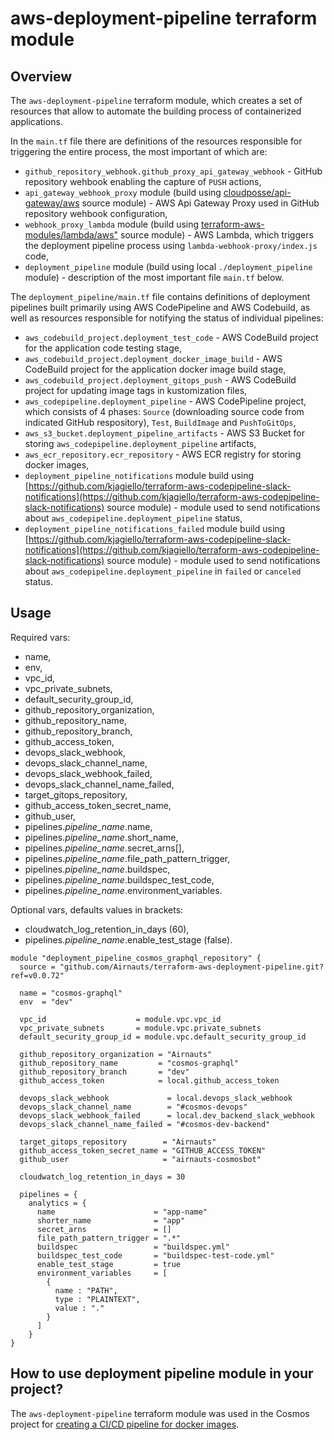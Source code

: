 # aws-deployment-pipeline terraform module

## Overview

The `aws-deployment-pipeline` terraform module, which creates a set of resources that allow to automate the building process of containerized applications.

In the `main.tf` file there are definitions of the resources responsible for triggering the entire process, the most important of which are:
- `github_repository_webhook.github_proxy_api_gateway_webhook` - GitHub repository wehbook enabling the capture of `PUSH` actions,
- `api_gateway_webhook_proxy` module (build using [cloudposse/api-gateway/aws](https://github.com/cloudposse/terraform-aws-api-gateway) source module) - AWS Api Gateway Proxy used in GitHub repository wehbook configuration,
- `webhook_proxy_lambda` module (build using [terraform-aws-modules/lambda/aws"](https://registry.terraform.io/modules/terraform-aws-modules/lambda/aws/latest) source module) - AWS Lambda, which triggers the deployment pipeline process using `lambda-webhook-proxy/index.js` code,
- `deployment_pipeline` module (build using local `./deployment_pipeline` module) - description of the most important file `main.tf` below.

The `deployment_pipeline/main.tf` file contains definitions of deployment pipelines built primarily using AWS CodePipeline and AWS Codebuild, as well as resources responsible for notifying the status of individual pipelines:
- `aws_codebuild_project.deployment_test_code` - AWS CodeBuild project for the application code testing stage,
- `aws_codebuild_project.deployment_docker_image_build` - AWS CodeBuild project for the application docker image build stage,
- `aws_codebuild_project.deployment_gitops_push` - AWS CodeBuild project for updating image tags in kustomization files,
- `aws_codepipeline.deployment_pipeline` - AWS CodePipeline project, which consists of 4 phases: `Source` (downloading source code from indicated GitHub respository), `Test`, `BuildImage` and `PushToGitOps`,
- `aws_s3_bucket.deployment_pipeline_artifacts` - AWS S3 Bucket for storing `aws_codepipeline.deployment_pipeline` artifacts,
- `aws_ecr_repository.ecr_repository` - AWS ECR registry for storing docker images,
- `deployment_pipeline_notifications` module build using [https://github.com/kjagiello/terraform-aws-codepipeline-slack-notifications](https://github.com/kjagiello/terraform-aws-codepipeline-slack-notifications) source module) - module used to send notifications about `aws_codepipeline.deployment_pipeline` status,
- `deployment_pipeline_notifications_failed` module build using [https://github.com/kjagiello/terraform-aws-codepipeline-slack-notifications](https://github.com/kjagiello/terraform-aws-codepipeline-slack-notifications) source module) - module used to send notifications about `aws_codepipeline.deployment_pipeline` in `failed` or `canceled` status.

## Usage

Required vars:
- name,
- env,
- vpc_id,
- vpc_private_subnets,
- default_security_group_id,
- github_repository_organization,
- github_repository_name,
- github_repository_branch,
- github_access_token,
- devops_slack_webhook,
- devops_slack_channel_name,
- devops_slack_webhook_failed,
- devops_slack_channel_name_failed,
- target_gitops_repository,
- github_access_token_secret_name,
- github_user,
- pipelines.*pipeline_name*.name,
- pipelines.*pipeline_name*.short_name,
- pipelines.*pipeline_name*.secret_arns[],
- pipelines.*pipeline_name*.file_path_pattern_trigger,
- pipelines.*pipeline_name*.buildspec,
- pipelines.*pipeline_name*.buildspec_test_code,
- pipelines.*pipeline_name*.environment_variables.

Optional vars, defaults values in brackets:
- cloudwatch_log_retention_in_days (60),
- pipelines.*pipeline_name*.enable_test_stage (false).

```hcl
module "deployment_pipeline_cosmos_graphql_repository" {
  source = "github.com/Airnauts/terraform-aws-deployment-pipeline.git?ref=v0.0.72"

  name = "cosmos-graphql"
  env  = "dev"

  vpc_id                    = module.vpc.vpc_id
  vpc_private_subnets       = module.vpc.private_subnets
  default_security_group_id = module.vpc.default_security_group_id

  github_repository_organization = "Airnauts"
  github_repository_name         = "cosmos-graphql"
  github_repository_branch       = "dev"
  github_access_token            = local.github_access_token

  devops_slack_webhook             = local.devops_slack_webhook
  devops_slack_channel_name        = "#cosmos-devops"
  devops_slack_webhook_failed      = local.dev_backend_slack_webhook
  devops_slack_channel_name_failed = "#cosmos-dev-backend"

  target_gitops_repository        = "Airnauts"
  github_access_token_secret_name = "GITHUB_ACCESS_TOKEN"
  github_user                     = "airnauts-cosmosbot"

  cloudwatch_log_retention_in_days = 30

  pipelines = {
    analytics = {
      name                      = "app-name"
      shorter_name              = "app"
      secret_arns               = []
      file_path_pattern_trigger = ".*"
      buildspec                 = "buildspec.yml"
      buildspec_test_code       = "buildspec-test-code.yml"
      enable_test_stage         = true
      environment_variables     = [
        {
          name : "PATH",
          type : "PLAINTEXT",
          value : "."
        }
      ]
    }
}
```

## How to use deployment pipeline module in your project?

The `aws-deployment-pipeline` terraform module was used in the Cosmos project for [creating a CI/CD pipeline for docker images](https://airnauts.atlassian.net/wiki/spaces/COS/pages/232325131/Adding+a+new+service#1.--AWS---Creating-a-CI%2FCD-pipeline-for-docker-images).
